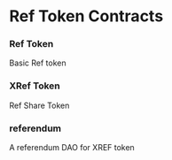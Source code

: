 # Ref Token Contracts

### Ref Token
Basic Ref token

### XRef Token
Ref Share Token

### referendum
A referendum DAO for XREF token
